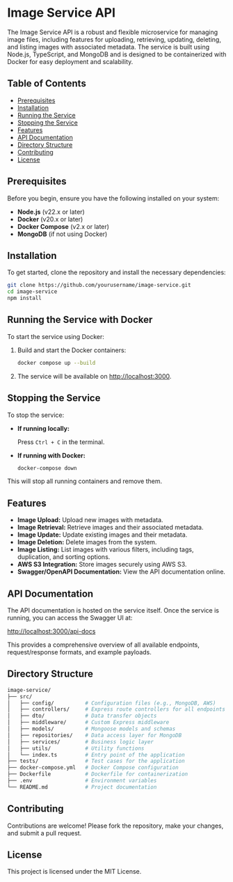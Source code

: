
# Image Service API

The Image Service API is a robust and flexible microservice for managing image files, including features for uploading, retrieving, updating, deleting, and listing images with associated metadata. The service is built using Node.js, TypeScript, and MongoDB and is designed to be containerized with Docker for easy deployment and scalability.

## Table of Contents

- [Prerequisites](#prerequisites)
- [Installation](#installation)
- [Running the Service](#running-the-service)
- [Stopping the Service](#stopping-the-service)
- [Features](#features)
- [API Documentation](#api-documentation)
- [Directory Structure](#directory-structure)
- [Contributing](#contributing)
- [License](#license)

## Prerequisites

Before you begin, ensure you have the following installed on your system:

- **Node.js** (v22.x or later)
- **Docker** (v20.x or later)
- **Docker Compose** (v2.x or later)
- **MongoDB** (if not using Docker)

## Installation

To get started, clone the repository and install the necessary dependencies:

```bash
git clone https://github.com/yourusername/image-service.git
cd image-service
npm install
```

## Running the Service with Docker

To start the service using Docker:

1. Build and start the Docker containers:

   ```bash
   docker compose up --build
   ```

2. The service will be available on [http://localhost:3000](http://localhost:3000).

## Stopping the Service

To stop the service:

- **If running locally:**

  Press `Ctrl + C` in the terminal.

- **If running with Docker:**

  ```bash
  docker-compose down
  ```

This will stop all running containers and remove them.

## Features

- **Image Upload:** Upload new images with metadata.
- **Image Retrieval:** Retrieve images and their associated metadata.
- **Image Update:** Update existing images and their metadata.
- **Image Deletion:** Delete images from the system.
- **Image Listing:** List images with various filters, including tags, duplication, and sorting options.
- **AWS S3 Integration:** Store images securely using AWS S3.
- **Swagger/OpenAPI Documentation:** View the API documentation online.

## API Documentation

The API documentation is hosted on the service itself. Once the service is running, you can access the Swagger UI at:

[http://localhost:3000/api-docs](http://localhost:3000/api-docs)

This provides a comprehensive overview of all available endpoints, request/response formats, and example payloads.

## Directory Structure

```bash
image-service/
├── src/
│   ├── config/          # Configuration files (e.g., MongoDB, AWS)
│   ├── controllers/     # Express route controllers for all endpoints
│   ├── dto/             # Data transfer objects
│   ├── middleware/      # Custom Express middleware
│   ├── models/          # Mongoose models and schemas
│   ├── repositories/    # Data access layer for MongoDB
│   ├── services/        # Business logic layer
│   ├── utils/           # Utility functions
│   └── index.ts         # Entry point of the application
├── tests/               # Test cases for the application
├── docker-compose.yml   # Docker Compose configuration
├── Dockerfile           # Dockerfile for containerization
├── .env                 # Environment variables
└── README.md            # Project documentation
```

## Contributing

Contributions are welcome! Please fork the repository, make your changes, and submit a pull request.

## License

This project is licensed under the MIT License.
